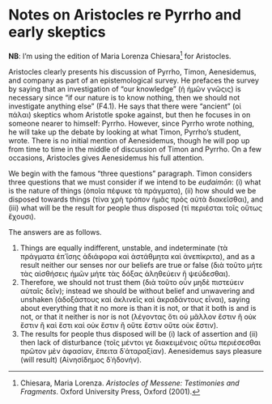 # Notes on Aristocles re Pyrrho and early skeptics

**NB**: I’m using the edition of Maria Lorenza Chiesara[^1] for Aristocles.

Aristocles clearly presents his discussion of Pyrrho, Timon, Aenesidemus, and company as part of an epistemological survey. He prefaces the survey by saying that an investigation of “our knowledge” (ἡ ἡμῶν γνῶςις) is necessary since “if our nature is to know nothing, then we should not investigate anything else” (F4.1). He says that there were “ancient” (οἱ πάλαι) skeptics whom Aristotle spoke against, but then he focuses in on someone nearer to himself: Pyrrho. However, since Pyrrho wrote nothing, he will take up the debate by looking at what Timon, Pyrrho’s student, wrote. There is no initial mention of Aenesidemus, though he will pop up from time to time in the middle of discussion of Timon and Pyrrho. On a few occasions, Aristocles gives Aenesidemus his full attention.

We begin with the famous “three questions” paragraph. Timon considers three questions that we must consider if we intend to be *eudaimōn*: (i) what is the nature of things (ὁποῖα πέφυκε τὰ πράγματα), (ii) how should we be disposed towards things (τίνα χρὴ τρόπον ἡμᾶς πρὸς αὐτὰ διακεῖσθαι), and (iii) what will be the result for people thus disposed (τί περιέσται τοῖς οὕτως ἔχουσι).

The answers are as follows.

1. Things are equally indifferent, unstable, and indeterminate (τὰ πράγματα ἐπ᾽ἴσης ἀδιάφορα καὶ ἀστάθμητα καὶ ἀνεπίκριτα), and as a result neither our senses nor our beliefs are true or false (διὰ τοῦτο μήτε τὰς αἰσθήσεις ἡμῶν μήτε τὰς δόξας ἀληθεύειν ἢ ψεύδεσθαι).
1. Therefore, we should not trust them (διὰ τοῦτο οὖν μηδὲ πιστεύειν αὐταῖς δεῖν); instead we should be without belief and unwavering and unshaken (ἀδοξάστους καὶ ἀκλινεῖς καὶ ἀκραδάντους εἶναι), saying about everything that it no more is than it is not, or that it both is and is not, or that it neither is nor is not (λέγοντας ὅτι οὐ μᾶλλον ἔστιν ἢ οὐκ ἔστιν ἢ καὶ ἔστι καὶ οὐκ ἔστιν ἢ οὔτε ἔστιν οὔτε οὐκ ἔστιν).
1. The results for people thus disposed will be (i) lack of assertion and (ii) then lack of disturbance (τοῖς μέντοι γε διακειμένοις οὕτω περιέσεσθαι πρῶτον μὲν ἀφασίαν, ἔπειτα δ᾽ἀταραξίαν). Aenesidemus says pleasure (will result) (Αἰνησίδημος δ᾽ἡδονήν).

[^1]: Chiesara, Maria Lorenza. *Aristocles of Messene: Testimonies and Fragments*. Oxford University Press, Oxford (2001).


